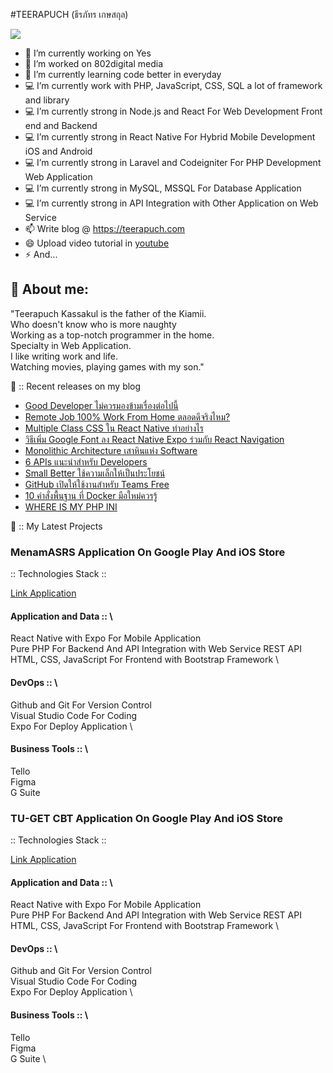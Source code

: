#TEERAPUCH (ธีรภัทร เกษสกุล)

<img src="https://images.unsplash.com/photo-1529603992250-a55acb77d146?ixlib=rb-1.2.1&ixid=eyJhcHBfaWQiOjEyMDd9&auto=format&fit=crop&w=1350&q=80" />

- 🔭 I’m currently working on Yes
- 🔭 I’m worked on 802digital media
- 🌱 I’m currently learning code better in everyday
- 💻 I’m currently work with PHP, JavaScript, CSS, SQL a lot of framework and library 
- 💻 I’m currently strong in Node.js and React For Web Development Front end and Backend
- 💻 I’m currently strong in React Native For Hybrid Mobile Development iOS and Android
- 💻 I’m currently strong in Laravel and Codeigniter For PHP Development Web Application
- 💻 I’m currently strong in MySQL, MSSQL For Database Application
- 💻 I’m currently strong in API Integration with Other Application on Web Service
- 📫 Write blog @ https://teerapuch.com 
- 😄 Upload video tutorial in <a href="https://www.youtube.com/channel/UCvCbqgFKT8Al-M1kjgs75Gw">youtube</a> 
- ⚡ And...

## 🤔 About me:
"Teerapuch Kassakul is the father of the Kiamii. <br>
Who doesn't know who is more naughty <br>
Working as a top-notch programmer in the home.<br> 
Specialty in Web Application. <br>
I like writing work and life. <br>
Watching movies, playing games with my son."

👨 :: Recent releases on my blog

- <a href="https://teerapuch.com/developer/good-developer/" target="_blank">Good Developer ไม่ควรมองข้ามเรื่องต่อไปนี้</a>
- <a href="https://teerapuch.com/life/remote-job-wfh/" target="_blank">Remote Job 100% Work From Home ตลอดดีจริงไหม?</a>
- <a href="https://teerapuch.com/developer/multiple-class-css-in-react-native/" target="_blank">Multiple Class CSS ใน React Native ทำอย่างไร</a>
- <a href="https://teerapuch.com/developer/%e0%b8%a7%e0%b8%b4%e0%b8%98%e0%b8%b5%e0%b9%80%e0%b8%9e%e0%b8%b4%e0%b9%88%e0%b8%a1-google-font-%e0%b8%a5%e0%b8%87-react-native-expo/" target="_blank">วิธีเพิ่ม Google Font ลง React Native Expo ร่วมกับ React Navigation</a>
- <a href="https://teerapuch.com/developer/monolithic-architecture/" target="_blank">Monolithic Architecture เสาหินแห่ง Software</a>
- <a href="https://teerapuch.com/developer/6-apis-should-know/" target="_blank">6 APIs แนะนำสำหรับ Developers</a>
- <a href="https://teerapuch.com/life/small-better/" target="_blank">Small Better ใช้ความเล็กให้เป็นประโยชน์</a>
- <a href="https://teerapuch.com/news/github-free-for-teams/" target="_blank">GitHub เปิดให้ใช้งานสำหรับ Teams Free</a>
- <a href="https://teerapuch.com/developer/10-basic-command-docker/" target="_blank">10 คำสั่งพื้นฐาน ที่ Docker มือใหม่ควรรู้</a>
- <a href="https://teerapuch.com/developer/where-my-php-ini/" target="_blank">WHERE IS MY PHP INI</a>

👨 :: My Latest Projects

### MenamASRS Application On Google Play And iOS Store
:: Technologies Stack  ::

<a href="https://play.google.com/store/apps/details?id=com.teerapuch.snapasrs" target="_blank">Link Application</a>

#### Application and Data :: \
React Native with Expo For Mobile Application \
Pure PHP For Backend And API Integration with Web Service REST API \
HTML, CSS, JavaScript For Frontend with Bootstrap Framework \

#### DevOps :: \
Github and Git For Version Control \
Visual Studio Code For Coding \
Expo For Deploy Application \

#### Business Tools :: \
Tello \
Figma \
G Suite 

### TU-GET CBT Application On Google Play And iOS Store
:: Technologies Stack  ::

<a href="https://play.google.com/store/apps/details?id=com.tu.tuget" target="_blank">Link Application</a>

#### Application and Data :: \
React Native with Expo For Mobile Application  \
Pure PHP For Backend And API Integration with Web Service REST API  \
HTML, CSS, JavaScript For Frontend with Bootstrap Framework \

#### DevOps :: \
Github and Git For Version Control  \
Visual Studio Code For Coding  \
Expo For Deploy Application  \

#### Business Tools :: \
Tello  \
Figma  \
G Suite  \
